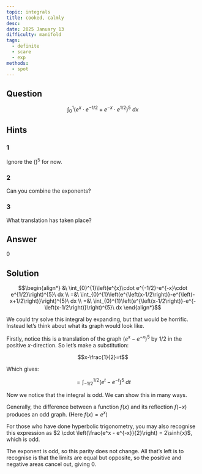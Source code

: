 ```yaml
---
topic: integrals
title: cooked, calmly
desc: 
date: 2025 January 13
difficulty: manifold
tags:
  - definite
  - scare
  - exp
methods:
  - spot
---
```



## Question
```math
\int_{0}^{1}
  \left(
    e^x \cdot e^{-1/2} + e^{-x} \cdot e^{1/2}
  \right)^5
\ dx
```


## Hints

### 1
Ignore the $()^5$ for now.

### 2
Can you combine the exponents?

### 3
What translation has taken place?


## Answer
$0$


## Solution

```math
\begin{align*}
  &\ \int_{0}^{1}\left(e^{x}\cdot e^{-1/2}-e^{-x}\cdot e^{1/2}\right)^{5}\ dx
  \\ =&\ \int_{0}^{1}\left(e^{\left(x-1/2\right)}-e^{\left(-x+1/2\right)}\right)^{5}\ dx
  \\ =&\ \int_{0}^{1}\left(e^{\left(x-1/2\right)}-e^{-\left(x-1/2\right)}\right)^{5}\ dx
\end{align*}
```

We could try solve this integral by expanding, but that would be horrific. Instead let’s think about what its graph would look like.

Firstly, notice this is a translation of the graph $\left(e^x - e^{-x}\right)^5$ by $1/2$ in the positive $x$-direction. So let’s make a substitution:

```math
x-\frac{1}{2}=t
```

Which gives:
```math
= \int_{-1/2}^{1/2}\left(e^{t}-e^{-t}\right)^{5}\ dt
```

Now we notice that the integral is odd. We can show this in many ways.

Generally, the difference between a function $f(x)$ and its reflection $f(-x)$ produces an odd graph. (Here $f(x) = e^x$)

For those who have done hyperbolic trigonometry, you may also recognise this expression as $2 \cdot \left(\frac{e^x - e^{-x}}{2}\right) = 2\sinh{x}$, which is odd.

The exponent is odd, so this parity does not change. All that’s left is to recognise is that the limits are equal but opposite, so the positive and negative areas cancel out, giving $0$.

